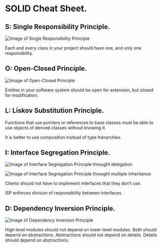 # SOLID Cheat Sheet.

## S: Single Responsibility Principle.

![Image of Single Responsibility Principle](/quite-solid/assets/img/srp.png "Image of Single Responsibility Principle")

Each and every class in your project should have one, and only one responsibility.

## O: Open-Closed Principle.

![Image of Open-Closed Principle](/quite-solid/assets/img/ocp.png "Image of Open-Closed Principle")

Entities in your software system should be open for extension, but closed for modification.

## L: Liskov Substitution Principle.

Functions that use pointers or references to base classes must be able to use objects of derived classes without knowing it.

It is better to use composition instead of type hierarchies.

## I: Interface Segregation Principle.

![Image of Interface Segregation Principle throught delegation](/quite-solid/assets/img/isp-delegate.png "Image of Interface Segregation Principle throught delegation")

![Image of Interface Segregation Principle throught multiple inheritance](/quite-solid/assets/img/isp-multi-inheritance.png "Image of Interface Segregation Principle throught multiple inheritance")

Clients should not have to implement interfaces that they don’t use.

ISP enforces division of responsibility between interfaces.

## D: Dependency Inversion Principle.

![Image of Dependency Inversion Principle](/quite-solid/assets/img/dip.png "Image of Dependency Inversion Principle")

High level modules should not depend on lower level modules. Both should depend on abstractions. Abstractions should not depend on details. Details should depend on abstractions.
